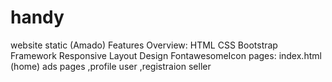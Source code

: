 # handy
website static (Amado) Features Overview: HTML CSS  Bootstrap Framework  Responsive Layout Design FontawesomeIcon pages: index.html (home) ads pages ,profile user ,registraion seller
